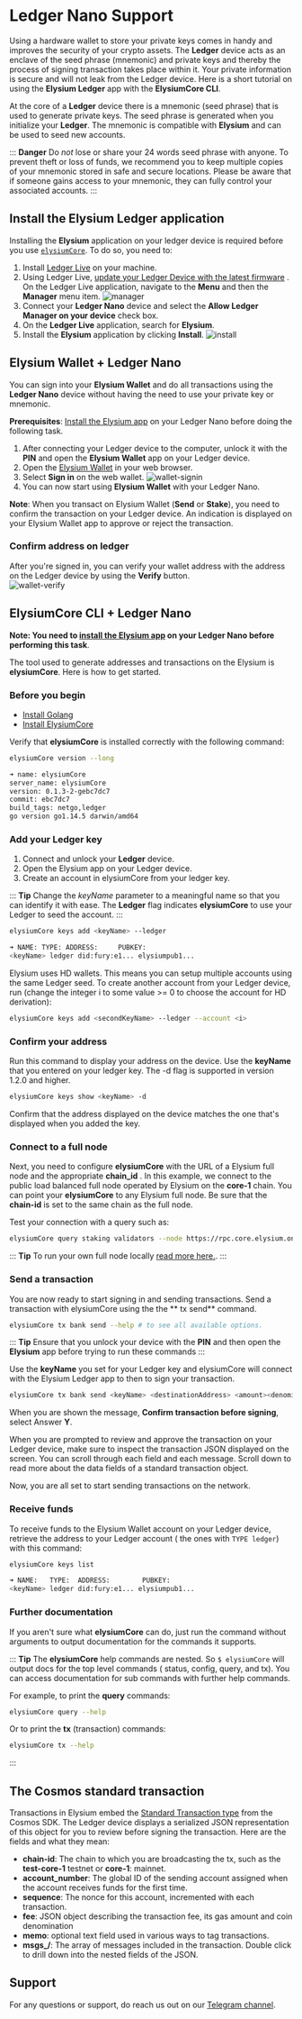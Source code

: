 # Ledger Nano Support

Using a hardware wallet to store your private keys comes in handy and improves the security of your crypto assets.
The **Ledger** device acts as an enclave of the seed phrase (mnemonic) and private keys and thereby the process of
signing transaction takes place within it. Your private information is secure and will not leak from the Ledger device.
Here is a short tutorial on using the **Elysium Ledger** app with the **ElysiumCore CLI**.

At the core of a **Ledger** device there is a mnemonic (seed phrase) that is used to generate private keys. The seed
phrase is generated when you initialize your **Ledger**. The mnemonic is compatible with **Elysium** and can be used
to seed new accounts.

::: **Danger**
Do _not_ lose or share your 24 words seed phrase with anyone. To prevent theft or loss of funds, we recommend you to
keep multiple copies of your mnemonic stored in safe and secure locations. Please be aware that if someone gains access
to your mnemonic, they can fully control your associated accounts.
:::

## Install the Elysium Ledger application

Installing the **Elysium** application on your ledger device is required before you
use [`elysiumCore`](#elysiumcore-cli-+-ledger-nano). To do so, you need to:

1. Install [Ledger Live](https://shop.ledger.com/pages/ledger-live) on your machine.
2. Using Ledger
   Live, [update your Ledger Device with the latest firmware](https://support.ledger.com/hc/en-us/articles/360002731113-Update-device-firmware)
   . On the Ledger Live application, navigate to the **Menu** and then the **Manager** menu item.
   ![manager](../images/ledger-tuto-manager.png)
4. Connect your **Ledger Nano** device and select the **Allow Ledger Manager on your device** check box.
5. On the **Ledger Live** application, search for **Elysium**.
6. Install the **Elysium** application by clicking **Install**.
   ![install](../images/ledger-tuto-install.png)

## Elysium Wallet + Ledger Nano

You can sign into your **Elysium Wallet** and do all transactions using the **Ledger Nano** device without having
the need to use your private key or mnemonic.

**Prerequisites**: [Install the Elysium app](#install-the-elysium-ledger-application) on your Ledger Nano before
doing the following task.

1. After connecting your Ledger device to the computer, unlock it with the **PIN** and open the **Elysium Wallet**
   app on your Ledger device.
2. Open the [Elysium Wallet](https://wallet.elysium.one/) in your web browser.
3. Select **Sign in** on the web wallet.
   ![wallet-signin](../images/ledger-tuto-wallet-signin.png)
4. You can now start using **Elysium Wallet** with your Ledger Nano.

**Note**: When you transact on Elysium Wallet (**Send** or **Stake**), you need to confirm the transaction on your
Ledger device. An indication is displayed on your Elysium Wallet app to approve or reject the transaction.

### Confirm address on ledger

After you're signed in, you can verify your wallet address with the address on the Ledger device by using the **Verify**
button.   
![wallet-verify](../images/ledger-tuto-wallet-verify.png)

## ElysiumCore CLI + Ledger Nano

**Note: You need to [install the Elysium app](#install-the-elysium-ledger-application) on your Ledger Nano
before performing this task**.

The tool used to generate addresses and transactions on the Elysium is **elysiumCore**. Here is how to get
started.

### Before you begin

- [Install Golang](https://golang.org/doc/install)
- [Install ElysiumCore](https://github.com/gridironOne/elysiumCore#installation-steps)

Verify that **elysiumCore** is installed correctly with the following command:

```bash
elysiumCore version --long

➜ name: elysiumCore
server_name: elysiumCore
version: 0.1.3-2-gebc7dc7
commit: ebc7dc7
build_tags: netgo,ledger
go version go1.14.5 darwin/amd64
```

### Add your Ledger key

1. Connect and unlock your **Ledger** device.
2. Open the Elysium app on your Ledger device.
3. Create an account in elysiumCore from your ledger key.

::: **Tip**
Change the _keyName_ parameter to a meaningful name so that you can identify it with ease. The **Ledger** flag
indicates **elysiumCore** to use your Ledger to seed the account.
:::

```bash
elysiumCore keys add <keyName> --ledger

➜ NAME: TYPE: ADDRESS:     PUBKEY:
<keyName> ledger did:fury:e1... elysiumpub1...
```

Elysium uses HD wallets. This means you can setup multiple accounts using the same Ledger seed. To create another
account from your Ledger device, run (change the integer i to some value >= 0 to choose the account for HD derivation):

```bash
elysiumCore keys add <secondKeyName> --ledger --account <i>
```

### Confirm your address

Run this command to display your address on the device. Use the **keyName** that you entered on your ledger key. The -d
flag is supported in version 1.2.0 and higher.

```bash
elysiumCore keys show <keyName> -d
```

Confirm that the address displayed on the device matches the one that's displayed when you added the key.

### Connect to a full node

Next, you need to configure **elysiumCore** with the URL of a Elysium full node and the appropriate **chain_id**
. In this example, we connect to the public load balanced full node operated by Elysium on the **core-1** chain. You
can point your **elysiumCore** to any Elysium full node. Be sure that the **chain-id** is set to the same chain
as the full node.

Test your connection with a query such as:

``` bash
elysiumCore query staking validators --node https://rpc.core.elysium.one:443 --chain-id core-1
```

::: **Tip**
To run your own full node
locally [read more here.](https://github.com/gridironOne/elysiumCore#initialize-a-new-chain-and-start-node).
:::

### Send a transaction

You are now ready to start signing in and sending transactions. Send a transaction with elysiumCore using the the **
tx send** command.

``` bash
elysiumCore tx bank send --help # to see all available options.
```

::: **Tip**
Ensure that you unlock your device with the **PIN** and then open the **Elysium** app before trying to run these
commands
:::

Use the **keyName** you set for your Ledger key and elysiumCore will connect with the Elysium Ledger app to then
to sign your transaction.

```bash
elysiumCore tx bank send <keyName> <destinationAddress> <amount><denomination> --node https://rpc.core.elysium.one:443 --chain-id core-1
```

When you are shown the message, **Confirm transaction before signing**, select Answer **Y**.

When you are prompted to review and approve the transaction on your Ledger device, make sure to inspect the transaction
JSON displayed on the screen. You can scroll through each field and each message. Scroll down to read more about the
data fields of a standard transaction object.

Now, you are all set to start sending transactions on the network.

### Receive funds

To receive funds to the Elysium Wallet account on your Ledger device, retrieve the address to your Ledger account (
the ones with `TYPE ledger`) with this command:

```bash
elysiumCore keys list

➜ NAME:   TYPE:  ADDRESS:        PUBKEY:
<keyName> ledger did:fury:e1... elysiumpub1...
```

### Further documentation

If you aren't sure what **elysiumCore** can do, just run the command without arguments to output documentation for
the commands it supports.

::: **Tip**
The **elysiumCore** help commands are nested. So `$ elysiumCore` will output docs for the top level commands (
status, config, query, and tx). You can access documentation for sub commands with further help commands.

For example, to print the **query** commands:

```bash
elysiumCore query --help
```

Or to print the **tx** (transaction) commands:

```bash
elysiumCore tx --help
```

:::

## The Cosmos standard transaction

Transactions in Elysium embed
the [Standard Transaction type](https://godoc.org/github.com/cosmos/cosmos-sdk/x/auth#StdTx) from the Cosmos SDK. The
Ledger device displays a serialized JSON representation of this object for you to review before signing the transaction.
Here are the fields and what they mean:

- **chain-id**: The chain to which you are broadcasting the tx, such as the **test-core-1** testnet or **core-1**:
  mainnet.
- **account_number**: The global ID of the sending account assigned when the account receives funds for the first time.
- **sequence**: The nonce for this account, incremented with each transaction.
- **fee**: JSON object describing the transaction fee, its gas amount and coin denomination
- **memo**: optional text field used in various ways to tag transactions.
- **msgs_<index>/<field>**: The array of messages included in the transaction. Double click to drill down into the
  nested fields of the JSON.

## Support

For any questions or support, do reach us out on our [Telegram channel](https://t.me/ElysiumOneChat).
